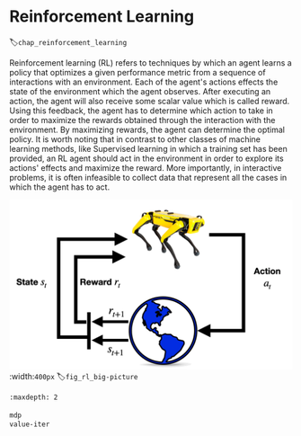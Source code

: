 # Reinforcement Learning
:label:`chap_reinforcement_learning`

Reinforcement learning (RL) refers to techniques by which an agent learns a policy that optimizes a given performance metric from a sequence of interactions with an environment.  Each of the agent's actions effects the state of the environment which the agent observes. After executing an action, the agent will also receive some scalar value which is called reward. Using this feedback, the agent has to determine which action to take in order to maximize the rewards obtained through the interaction with the environment. By maximizing rewards, the agent can determine the optimal policy. It is worth noting that in contrast to other classes of machine learning methods, like Supervised learning in which a training set has been provided, an RL agent should act in the environment in order to explore its actions' effects and maximize the reward. More importantly, in interactive problems, it is often infeasible to collect data that represent all the cases in which the agent has to act.

![Reinforcement Learning Structure](../img/RL_main.png)
:width:`400px`
:label:`fig_rl_big-picture`

```toc
:maxdepth: 2

mdp
value-iter
```